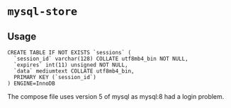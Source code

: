 # `mysql-store`

## Usage

```
CREATE TABLE IF NOT EXISTS `sessions` (
  `session_id` varchar(128) COLLATE utf8mb4_bin NOT NULL,
  `expires` int(11) unsigned NOT NULL,
  `data` mediumtext COLLATE utf8mb4_bin,
  PRIMARY KEY (`session_id`)
) ENGINE=InnoDB

```

The compose file uses version 5 of mysql as mysql:8 had a login problem.
